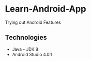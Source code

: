 # Learn-Android-App
Trying out Android Features

## Technologies

- Java - JDK 8
- Android Studio 4.0.1
